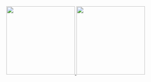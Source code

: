 <div>
<a href="https://github.com/gabiguedes">
<img height="180em" src="https://github-readme-stats.vercel.app/api/top-langs/?username=gabiguedes&layout=compact&langs_count=7&theme=dracula"/>
<img height="180em" src="https://github-readme-stats.vercel.app/api?username=gabiguedes&show_icons=true&theme=dracula&include_all_commits=true&count_private=true"/>
</div>
